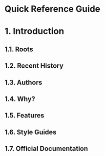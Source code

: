 Quick Reference Guide
=====================

# 1. Introduction

## 1.1. Roots

## 1.2. Recent History

## 1.3. Authors

## 1.4. Why?

## 1.5. Features

## 1.6. Style Guides

## 1.7. Official Documentation
